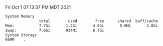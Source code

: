 Fri Oct  1 07:13:37 PM MDT 2021
```bash
System Memory
               total        used        free      shared  buff/cache   available
Mem:           7.7Gi       1.2Gi       4.5Gi       8.0Mi       2.0Gi       6.2Gi
Swap:          7.6Gi       934Mi       6.7Gi
System Storage
669M	.
```
